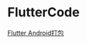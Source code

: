 # FlutterCode

[Flutter Android打包](https://github.com/cdcdec/FlutterCode/blob/master/notes/Flutter%20Android%E6%89%93%E5%8C%85.md)